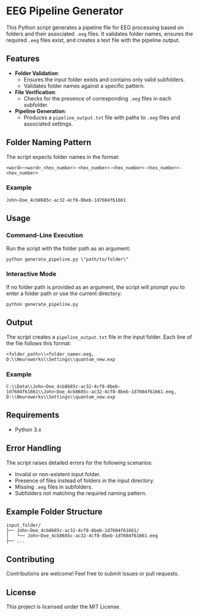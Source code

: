 # EEG Pipeline Generator

This Python script generates a pipeline file for EEG processing based on folders and their associated `.eeg` files. It validates folder names, ensures the required `.eeg` files exist, and creates a text file with the pipeline output.

## Features

- **Folder Validation**:
  - Ensures the input folder exists and contains only valid subfolders.
  - Validates folder names against a specific pattern.
- **File Verification**:
  - Checks for the presence of corresponding `.eeg` files in each subfolder.
- **Pipeline Generation**:
  - Produces a `pipeline_output.txt` file with paths to `.eeg` files and associated settings.

## Folder Naming Pattern

The script expects folder names in the format:

```
<word>~<word>_<hex_number>-<hex_number>-<hex_number>-<hex_number>-<hex_number>
```

### Example
```
John~Doe_4cb8685c-ac32-4cf8-8beb-1d7604f61661
```

## Usage

### Command-Line Execution

Run the script with the folder path as an argument:

```
python generate_pipeline.py \"path/to/folder\"
```

### Interactive Mode

If no folder path is provided as an argument, the script will prompt you to enter a folder path or use the current directory:

```
python generate_pipeline.py
```

## Output

The script creates a `pipeline_output.txt` file in the input folder. Each line of the file follows this format:

```
<folder_path>\\<folder_name>.eeg, D:\\Neuroworks\\Settings\\quantum_new.exp
```

### Example
```
C:\\Data\\John~Doe_4cb8685c-ac32-4cf8-8beb-1d7604f61661\\John~Doe_4cb8685c-ac32-4cf8-8beb-1d7604f61661.eeg, D:\\Neuroworks\\Settings\\quantum_new.exp
```

## Requirements

- Python 3.x

## Error Handling

The script raises detailed errors for the following scenarios:

- Invalid or non-existent input folder.
- Presence of files instead of folders in the input directory.
- Missing `.eeg` files in subfolders.
- Subfolders not matching the required naming pattern.

## Example Folder Structure

```
input_folder/
├── John~Doe_4cb8685c-ac32-4cf8-8beb-1d7604f61661/
│   └── John~Doe_4cb8685c-ac32-4cf8-8beb-1d7604f61661.eeg
├── ...
```

## Contributing

Contributions are welcome! Feel free to submit issues or pull requests.

## License

This project is licensed under the MIT License.
